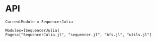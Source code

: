 # API

```@meta
CurrentModule = SequencerJulia
```

```@autodocs
Modules=[SequencerJulia]
Pages=["SequencerJulia.jl", "sequencer.jl", "bfs.jl", "utils.jl"]
```
